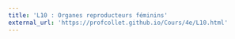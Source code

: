 ```yaml
---
title: 'L10 : Organes reproducteurs féminins'
external_url: 'https://profcollet.github.io/Cours/4e/L10.html'
---
```


